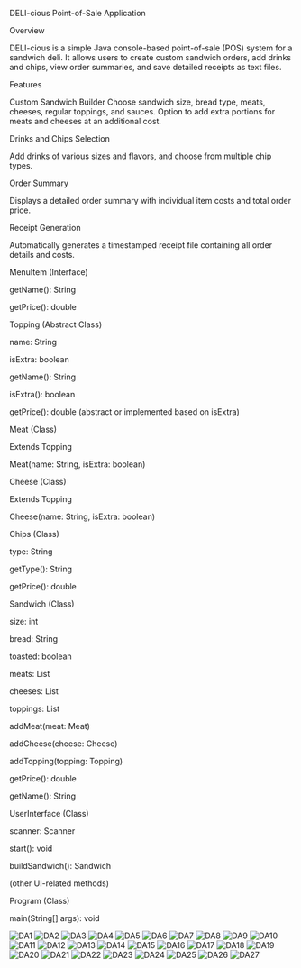 DELI-cious Point-of-Sale Application


Overview

DELI-cious is a simple Java console-based point-of-sale (POS) system for a sandwich deli. It allows users to create custom sandwich orders, add drinks and chips, view order summaries, and save detailed receipts as text files.

Features

Custom Sandwich Builder
Choose sandwich size, bread type, meats, cheeses, regular toppings, and sauces. Option to add extra portions for meats and cheeses at an additional cost.

Drinks and Chips Selection

Add drinks of various sizes and flavors, and choose from multiple chip types.

Order Summary

Displays a detailed order summary with individual item costs and total order price.

Receipt Generation

Automatically generates a timestamped receipt file containing all order details and costs.



MenuItem (Interface)

getName(): String

getPrice(): double

Topping (Abstract Class)

name: String

isExtra: boolean

getName(): String

isExtra(): boolean

getPrice(): double (abstract or implemented based on isExtra)

Meat (Class)

Extends Topping

Meat(name: String, isExtra: boolean)

Cheese (Class)

Extends Topping

Cheese(name: String, isExtra: boolean)

Chips (Class)

type: String

getType(): String

getPrice(): double

Sandwich (Class)

size: int

bread: String

toasted: boolean

meats: List<Meat>

cheeses: List<Cheese>

toppings: List<Topping>

addMeat(meat: Meat)

addCheese(cheese: Cheese)

addTopping(topping: Topping)

getPrice(): double

getName(): String

UserInterface (Class)

scanner: Scanner

start(): void

buildSandwich(): Sandwich

(other UI-related methods)

Program (Class)

main(String[] args): void


![DA1](https://github.com/user-attachments/assets/a71c194d-80ff-4fef-bfb5-fb94382ac86d)
![DA2](https://github.com/user-attachments/assets/d4582ba2-d3c4-4581-a1c2-c00063586685)
![DA3](https://github.com/user-attachments/assets/2e3c56c1-3db6-4f52-a226-6ffe0903ca44)
![DA4](https://github.com/user-attachments/assets/a06e2dfa-37a5-48e4-aeb7-41a8b0121711)
![DA5](https://github.com/user-attachments/assets/64271b95-40be-4bf3-9b80-b5b2ca2e93a5)
![DA6](https://github.com/user-attachments/assets/6f2b94f0-47a1-4f54-a174-f1d87ddc7720)
![DA7](https://github.com/user-attachments/assets/44c3c32f-1836-49f6-a4eb-1b202e5d7eeb)
![DA8](https://github.com/user-attachments/assets/33941315-72b1-4da4-92eb-6c36ecd2012d)
![DA9](https://github.com/user-attachments/assets/0bae4079-a767-415a-9e62-d3a8325287b1)
![DA10](https://github.com/user-attachments/assets/5edc9510-0753-4750-a5ff-5330a5413bfe)
![DA11](https://github.com/user-attachments/assets/02ea8ae7-00a7-4ba0-9b12-d189e3f2c576)
![DA12](https://github.com/user-attachments/assets/453b8fd6-a94d-4081-8493-8dbe525059f9)
![DA13](https://github.com/user-attachments/assets/2c1be069-ab95-4e20-8a96-2c5625c60a89)
![DA14](https://github.com/user-attachments/assets/571e3075-ab6a-44a5-a09c-7c1e84c016a0)
![DA15](https://github.com/user-attachments/assets/075127fa-fb2b-4e58-af79-b62a57f434a0)
![DA16](https://github.com/user-attachments/assets/af21ff74-4385-4901-bd5c-c4f03e2abbc2)
![DA17](https://github.com/user-attachments/assets/4c478996-6cef-4c44-8ade-b395ab80a9b1)
![DA18](https://github.com/user-attachments/assets/1e0f59b6-26a2-4d2c-a8ed-6b105ca9858d)
![DA19](https://github.com/user-attachments/assets/73a17a93-2094-456c-bc17-3378909c0dd2)
![DA20](https://github.com/user-attachments/assets/ac9480e1-7a26-4dc9-9df5-b4d5c09ce8af)
![DA21](https://github.com/user-attachments/assets/820a3e17-d184-454e-972a-cd0dcfbcf9a8)
![DA22](https://github.com/user-attachments/assets/c4082ccd-94b5-4b36-b5b0-bedb6dd7a723)
![DA23](https://github.com/user-attachments/assets/e46818f8-3af2-49fa-ba3b-c0d83bd4a49f)
![DA24](https://github.com/user-attachments/assets/07154dda-0a4a-4b72-9a31-444eed938c63)
![DA25](https://github.com/user-attachments/assets/9f681bd0-7846-42f5-9e3d-4c2d7ec8ec92)
![DA26](https://github.com/user-attachments/assets/dab954aa-cd62-4c16-aef8-e0241b4b614c)
![DA27](https://github.com/user-attachments/assets/528eb0aa-7583-4731-b6b8-87ef36ef85c6)













